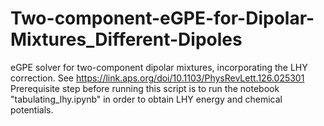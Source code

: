 # Two-component-eGPE-for-Dipolar-Mixtures_Different-Dipoles


eGPE solver for two-component dipolar mixtures, incorporating the LHY correction. See https://link.aps.org/doi/10.1103/PhysRevLett.126.025301 Prerequisite step before running this script is to run the notebook "tabulating_lhy.ipynb" in order to obtain LHY energy and chemical potentials.
